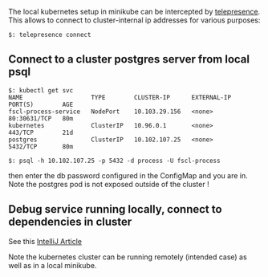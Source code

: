 
The local kubernetes setup in minikube can be intercepted by [telepresence](https://www.getambassador.io/docs/telepresence/latest/quick-start). This allows to connect to cluster-internal ip addresses for various purposes: 

`$: telepresence connect`


## Connect to a cluster postgres server from local psql 
```
$: kubectl get svc
NAME                   TYPE        CLUSTER-IP      EXTERNAL-IP   PORT(S)        AGE
fscl-process-service   NodePort    10.103.29.156   <none>        80:30631/TCP   80m
kubernetes             ClusterIP   10.96.0.1       <none>        443/TCP        21d
postgres               ClusterIP   10.102.107.25   <none>        5432/TCP       80m
```

`$: psql -h 10.102.107.25 -p 5432 -d process -U fscl-process`

then enter the db password configured in the ConfigMap and you are in. Note the postgres pod is not exposed outside of the cluster !

## Debug service running locally, connect to dependencies in cluster

See this [IntelliJ Article](https://blog.jetbrains.com/idea/2021/05/easily-debug-java-microservices-running-on-kubernetes-with-intellij-idea/)

Note the kubernetes cluster can be running remotely (intended case) as well as in a local minikube.
